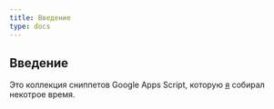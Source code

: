 ```yaml
---
title: Введение
type: docs
---
```


## Введение

Это коллекция сниппетов Google Apps Script, которую [я](https://github.contributor.pw) собирал некотрое время.
